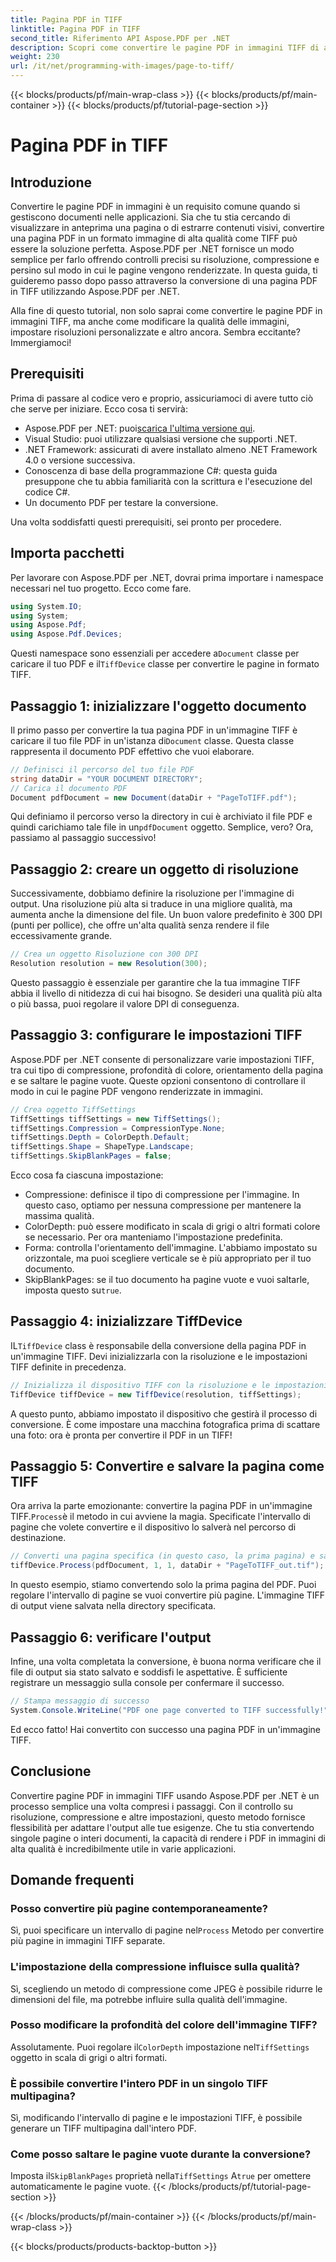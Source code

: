 ```yaml
---
title: Pagina PDF in TIFF
linktitle: Pagina PDF in TIFF
second_title: Riferimento API Aspose.PDF per .NET
description: Scopri come convertire le pagine PDF in immagini TIFF di alta qualità usando Aspose.PDF per .NET. Questa guida passo passo copre risoluzione, compressione e altro.
weight: 230
url: /it/net/programming-with-images/page-to-tiff/
---
```


{{< blocks/products/pf/main-wrap-class >}}
{{< blocks/products/pf/main-container >}}
{{< blocks/products/pf/tutorial-page-section >}}

# Pagina PDF in TIFF

## Introduzione

Convertire le pagine PDF in immagini è un requisito comune quando si gestiscono documenti nelle applicazioni. Sia che tu stia cercando di visualizzare in anteprima una pagina o di estrarre contenuti visivi, convertire una pagina PDF in un formato immagine di alta qualità come TIFF può essere la soluzione perfetta. Aspose.PDF per .NET fornisce un modo semplice per farlo offrendo controlli precisi su risoluzione, compressione e persino sul modo in cui le pagine vengono renderizzate. In questa guida, ti guideremo passo dopo passo attraverso la conversione di una pagina PDF in TIFF utilizzando Aspose.PDF per .NET.

Alla fine di questo tutorial, non solo saprai come convertire le pagine PDF in immagini TIFF, ma anche come modificare la qualità delle immagini, impostare risoluzioni personalizzate e altro ancora. Sembra eccitante? Immergiamoci!

## Prerequisiti

Prima di passare al codice vero e proprio, assicuriamoci di avere tutto ciò che serve per iniziare. Ecco cosa ti servirà:

-  Aspose.PDF per .NET: puoi[scarica l'ultima versione qui](https://releases.aspose.com/pdf/net/).
- Visual Studio: puoi utilizzare qualsiasi versione che supporti .NET.
- .NET Framework: assicurati di avere installato almeno .NET Framework 4.0 o versione successiva.
- Conoscenza di base della programmazione C#: questa guida presuppone che tu abbia familiarità con la scrittura e l'esecuzione del codice C#.
- Un documento PDF per testare la conversione.

Una volta soddisfatti questi prerequisiti, sei pronto per procedere.

## Importa pacchetti

Per lavorare con Aspose.PDF per .NET, dovrai prima importare i namespace necessari nel tuo progetto. Ecco come fare.

```csharp
using System.IO;
using System;
using Aspose.Pdf;
using Aspose.Pdf.Devices;
```

 Questi namespace sono essenziali per accedere a`Document` classe per caricare il tuo PDF e il`TiffDevice` classe per convertire le pagine in formato TIFF.

## Passaggio 1: inizializzare l'oggetto documento

 Il primo passo per convertire la tua pagina PDF in un'immagine TIFF è caricare il tuo file PDF in un'istanza di`Document` classe. Questa classe rappresenta il documento PDF effettivo che vuoi elaborare.

```csharp
// Definisci il percorso del tuo file PDF
string dataDir = "YOUR DOCUMENT DIRECTORY";
// Carica il documento PDF
Document pdfDocument = new Document(dataDir + "PageToTIFF.pdf");
```

 Qui definiamo il percorso verso la directory in cui è archiviato il file PDF e quindi carichiamo tale file in un`pdfDocument` oggetto. Semplice, vero? Ora, passiamo al passaggio successivo!

## Passaggio 2: creare un oggetto di risoluzione

Successivamente, dobbiamo definire la risoluzione per l'immagine di output. Una risoluzione più alta si traduce in una migliore qualità, ma aumenta anche la dimensione del file. Un buon valore predefinito è 300 DPI (punti per pollice), che offre un'alta qualità senza rendere il file eccessivamente grande.

```csharp
// Crea un oggetto Risoluzione con 300 DPI
Resolution resolution = new Resolution(300);
```

Questo passaggio è essenziale per garantire che la tua immagine TIFF abbia il livello di nitidezza di cui hai bisogno. Se desideri una qualità più alta o più bassa, puoi regolare il valore DPI di conseguenza.

## Passaggio 3: configurare le impostazioni TIFF

Aspose.PDF per .NET consente di personalizzare varie impostazioni TIFF, tra cui tipo di compressione, profondità di colore, orientamento della pagina e se saltare le pagine vuote. Queste opzioni consentono di controllare il modo in cui le pagine PDF vengono renderizzate in immagini.

```csharp
// Crea oggetto TiffSettings
TiffSettings tiffSettings = new TiffSettings();
tiffSettings.Compression = CompressionType.None;
tiffSettings.Depth = ColorDepth.Default;
tiffSettings.Shape = ShapeType.Landscape;
tiffSettings.SkipBlankPages = false;
```

Ecco cosa fa ciascuna impostazione:
- Compressione: definisce il tipo di compressione per l'immagine. In questo caso, optiamo per nessuna compressione per mantenere la massima qualità.
- ColorDepth: può essere modificato in scala di grigi o altri formati colore se necessario. Per ora manteniamo l'impostazione predefinita.
- Forma: controlla l'orientamento dell'immagine. L'abbiamo impostato su orizzontale, ma puoi scegliere verticale se è più appropriato per il tuo documento.
-  SkipBlankPages: se il tuo documento ha pagine vuote e vuoi saltarle, imposta questo su`true`.

## Passaggio 4: inizializzare TiffDevice

 IL`TiffDevice` class è responsabile della conversione della pagina PDF in un'immagine TIFF. Devi inizializzarla con la risoluzione e le impostazioni TIFF definite in precedenza.

```csharp
// Inizializza il dispositivo TIFF con la risoluzione e le impostazioni specificate
TiffDevice tiffDevice = new TiffDevice(resolution, tiffSettings);
```

A questo punto, abbiamo impostato il dispositivo che gestirà il processo di conversione. È come impostare una macchina fotografica prima di scattare una foto: ora è pronta per convertire il PDF in un TIFF!

## Passaggio 5: Convertire e salvare la pagina come TIFF

 Ora arriva la parte emozionante: convertire la pagina PDF in un'immagine TIFF.`Process`è il metodo in cui avviene la magia. Specificate l'intervallo di pagine che volete convertire e il dispositivo lo salverà nel percorso di destinazione.

```csharp
// Converti una pagina specifica (in questo caso, la prima pagina) e salvala come TIFF
tiffDevice.Process(pdfDocument, 1, 1, dataDir + "PageToTIFF_out.tif");
```

In questo esempio, stiamo convertendo solo la prima pagina del PDF. Puoi regolare l'intervallo di pagine se vuoi convertire più pagine. L'immagine TIFF di output viene salvata nella directory specificata.

## Passaggio 6: verificare l'output

Infine, una volta completata la conversione, è buona norma verificare che il file di output sia stato salvato e soddisfi le aspettative. È sufficiente registrare un messaggio sulla console per confermare il successo.

```csharp
// Stampa messaggio di successo
System.Console.WriteLine("PDF one page converted to TIFF successfully!");
```

Ed ecco fatto! Hai convertito con successo una pagina PDF in un'immagine TIFF.

## Conclusione

Convertire pagine PDF in immagini TIFF usando Aspose.PDF per .NET è un processo semplice una volta compresi i passaggi. Con il controllo su risoluzione, compressione e altre impostazioni, questo metodo fornisce flessibilità per adattare l'output alle tue esigenze. Che tu stia convertendo singole pagine o interi documenti, la capacità di rendere i PDF in immagini di alta qualità è incredibilmente utile in varie applicazioni.

## Domande frequenti

### Posso convertire più pagine contemporaneamente?
 Sì, puoi specificare un intervallo di pagine nel`Process` Metodo per convertire più pagine in immagini TIFF separate.

### L'impostazione della compressione influisce sulla qualità?
Sì, scegliendo un metodo di compressione come JPEG è possibile ridurre le dimensioni del file, ma potrebbe influire sulla qualità dell'immagine.

### Posso modificare la profondità del colore dell'immagine TIFF?
 Assolutamente. Puoi regolare il`ColorDepth` impostazione nel`TiffSettings` oggetto in scala di grigi o altri formati.

### È possibile convertire l'intero PDF in un singolo TIFF multipagina?
Sì, modificando l'intervallo di pagine e le impostazioni TIFF, è possibile generare un TIFF multipagina dall'intero PDF.

### Come posso saltare le pagine vuote durante la conversione?
 Imposta il`SkipBlankPages` proprietà nella`TiffSettings` A`true` per omettere automaticamente le pagine vuote.
{{< /blocks/products/pf/tutorial-page-section >}}

{{< /blocks/products/pf/main-container >}}
{{< /blocks/products/pf/main-wrap-class >}}

{{< blocks/products/products-backtop-button >}}
